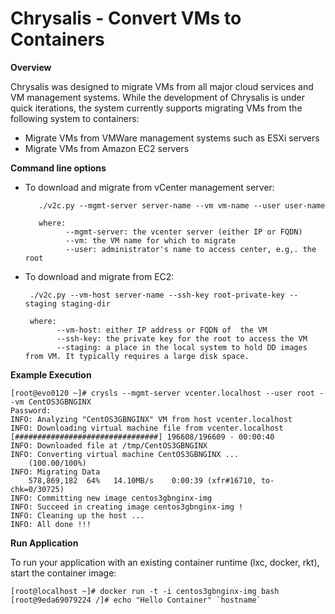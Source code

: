 # Chrysalis - Convert VMs to Containers

**Overview**

Chrysalis was designed to migrate VMs from all major cloud services and VM management systems. While the development of Chrysalis is under quick iterations, the system currently supports migrating VMs from the following system to containers:

- Migrate VMs from VMWare management systems such as ESXi servers
- Migrate VMs from Amazon EC2 servers

**Command line options**

-  To download and migrate from vCenter management server:

          ./v2c.py --mgmt-server server-name --vm vm-name --user user-name

          where:
                --mgmt-server: the vcenter server (either IP or FQDN)
                --vm: the VM name for which to migrate
                --user: administrator's name to access center, e.g,. the root

-    To download and migrate from EC2:

          ./v2c.py --vm-host server-name --ssh-key root-private-key --staging staging-dir

          where:
                --vm-host: either IP address or FQDN of  the VM
                --ssh-key: the private key for the root to access the VM
                --staging: a place in the local system to hold DD images from VM. It typically requires a large disk space.


**Example Execution**

```
[root@evo0120 ~]# crysls --mgmt-server vcenter.localhost --user root --vm CentOS3GBNGINX
Password: 
INFO: Analyzing "CentOS3GBNGINX" VM from host vcenter.localhost
INFO: Downloading virtual machine file from vcenter.localhost
[################################] 196608/196609 - 00:00:40
INFO: Downloaded file at /tmp/CentOS3GBNGINX
INFO: Converting virtual machine CentOS3GBNGINX ...
    (100.00/100%)
INFO: Migrating Data
    578,869,182  64%   14.10MB/s    0:00:39 (xfr#16710, to-chk=0/30725)   
INFO: Committing new image centos3gbnginx-img 
INFO: Succeed in creating image centos3gbnginx-img !
INFO: Cleaning up the host ...
INFO: All done !!!
```

**Run Application**

To run your application with an existing container runtime (lxc, docker, rkt), start the container image:

```
[root@localhost ~]# docker run -t -i centos3gbnginx-img bash
[root@9eda69079224 /]# echo "Hello Container" `hostname`
```
